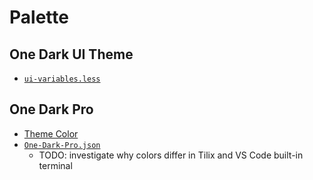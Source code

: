 # Palette

## One Dark UI Theme

- [`ui-variables.less`](https://github.com/atom/atom/blob/master/packages/one-dark-ui/styles/ui-variables.less)

## One Dark Pro

- [Theme Color](https://code.visualstudio.com/api/references/theme-color)
- [`One-Dark-Pro.json`](https://github.com/Binaryify/OneDark-Pro/blob/master/themes/OneDark-Pro.json)
  - TODO: investigate why colors differ in Tilix and VS Code built-in terminal
